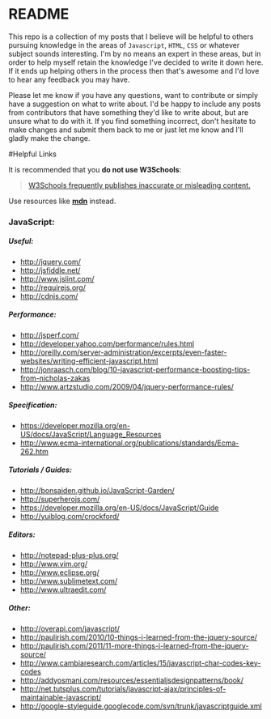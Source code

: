 # README

  This repo is a collection of my posts that I believe will be helpful to others pursuing knowledge in the areas of `Javascript`, `HTML`, `CSS` or whatever subject sounds interesting. I'm by no means an expert in these areas, but in order to help myself retain the knowledge I've decided to write it down here. If it ends up helping others in the process then that's awesome and I'd love to hear any feedback you may have.

  Please let me know if you have any questions, want to contribute or simply have a suggestion on what to write about. I'd be happy to include any posts from contributors that have something they'd like to write about, but are unsure what to do with it. If you find something incorrect, don't hesitate to make changes and submit them back to me or just let me know and I'll gladly make the change.

#Helpful Links

It is recommended that you **do not use W3Schools**:

>  [W3Schools frequently publishes inaccurate or misleading content.][1]

Use resources like **[mdn][2]** instead. 

 
### JavaScript:

##### Useful:

 - http://jquery.com/
 - http://jsfiddle.net/
 - http://www.jslint.com/
 - http://requirejs.org/
 - http://cdnjs.com/

##### Performance: 

 - http://jsperf.com/
 - http://developer.yahoo.com/performance/rules.html
 - http://oreilly.com/server-administration/excerpts/even-faster-websites/writing-efficient-javascript.html
 - http://jonraasch.com/blog/10-javascript-performance-boosting-tips-from-nicholas-zakas
 - http://www.artzstudio.com/2009/04/jquery-performance-rules/

##### Specification:

 - https://developer.mozilla.org/en-US/docs/JavaScript/Language_Resources
 - http://www.ecma-international.org/publications/standards/Ecma-262.htm

##### Tutorials / Guides: 

 - http://bonsaiden.github.io/JavaScript-Garden/
 - http://superherojs.com/
 - https://developer.mozilla.org/en-US/docs/JavaScript/Guide
 - http://yuiblog.com/crockford/

##### Editors: 

 - http://notepad-plus-plus.org/
 - http://www.vim.org/
 - http://www.eclipse.org/
 - http://www.sublimetext.com/
 - http://www.ultraedit.com/ 


##### Other:

 - http://overapi.com/javascript/
 - http://paulirish.com/2010/10-things-i-learned-from-the-jquery-source/
 - http://paulirish.com/2011/11-more-things-i-learned-from-the-jquery-source/
 - http://www.cambiaresearch.com/articles/15/javascript-char-codes-key-codes
 - http://addyosmani.com/resources/essentialjsdesignpatterns/book/
 - http://net.tutsplus.com/tutorials/javascript-ajax/principles-of-maintainable-javascript/
 - http://google-styleguide.googlecode.com/svn/trunk/javascriptguide.xml


  [1]: http://w3fools.com/
  [2]: https://developer.mozilla.org/en-US/
